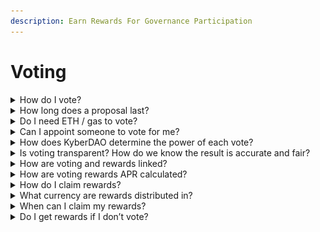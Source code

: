 ```yaml
---
description: Earn Rewards For Governance Participation
---
```


# Voting

<details>

<summary>How do I vote?</summary>

Voting in KyberDAO happens fully on the Ethereum blockchain. If you stake KNC in epoch “n”, you will be eligible to vote in epoch “n+1” (next epoch onwards).

<img src="https://kyber.org/static/media/faq7.b02361d2.png" alt="" data-size="original">

Connect your Ethereum wallet, and go to the Vote tab. You will see the current proposals which you can vote on.

Weigh your given options, make your choice, and click “Submit vote“. Kindly note that once voting is successful, you may CHANGE your vote, but you won’t be able to REMOVE your vote.

</details>

<details>

<summary>How long does a proposal last?</summary>

It depends, for less critical (short timelock) proposals, it takes approximately 4 days of voting, while for more critical (long timelock) proposals, it takes approximately 7 days. Proposals have to start and end within the same epoch.

</details>

<details>

<summary>Do I need ETH / gas to vote?</summary>

Yes, vote submission is done on-chain. As such, you have to pay for the cost of making that on-chain transaction.

</details>

<details>

<summary>Can I appoint someone to vote for me?</summary>

Yes, you can delegate your voting power to someone else e.g. a friend’s address. Once you have staked KNC, you have an option for delegation. You have to delegate your full KNC stake (no partial delegation) and can only delegate your KNC to one Ethereum address at any time. Stakers who delegate their KNC stake are also known as voting pool members.

Reminder: If you stake KNC in epoch “n”, you or your delegate will only be eligible to vote in epoch “n+1” (next epoch onwards).

Step 1: On the Stake KNC page → Select Delegate tab

Step 2: Connect your wallet

Step 3: Paste the Ethereum address that you want to delegate voting power to → Click ‘Delegate’

Important: In this default delegation method, your delegate is responsible for voting on your behalf and distributing your KNC rewards to you (though your delegate can’t touch or withdraw your own staked KNC). Kyber Network does not hold your funds or manage this process. KyberDAO voting is operated using the blockchain and is fully transparent and verifiable.

![](<../../../.gitbook/assets/image (63).png>)

</details>

<details>

<summary>How does KyberDAO determine the power of each vote?</summary>

Your voting power is determined by the amount of KNC you have staked, in proportion to the total amount of KNC staked in the KyberDAO and used for voting on proposals.

</details>

<details>

<summary>Is voting transparent? How do we know the result is accurate and fair?</summary>

Yes, the voting process is fully transparent. Since voting is an on-chain operation, it will have a transaction hash and other details that will be available for anyone to review on etherscan. Results are achieved through a democratic process - proposal options with the highest voting points win.

Once the proposal campaign period is over, votes submitted are considered final. But there is a delay period prior to the execution of the proposal to provide time for the Kyber community and DAO maintainer to highlight any major issues. For less critical (short timelock) proposals, the delay is 12 hours, while for more critical (long timelock) proposals, the delay is 7 days.

For the latest governance parameters, please read [https://github.com/KyberNetwork/KIPs/blob/master/KIPs/kip-19.md](https://github.com/KyberNetwork/KIPs/blob/master/KIPs/kip-19.md).

</details>

<details>

<summary>How are voting and rewards linked?</summary>



2 simple rules: \
(A) You MUST VOTE to get the reward, and (B) You must vote in ALL the ongoing proposals to get your full reward for that particular epoch.

If the epoch has 2 proposals, but you voted in only 1 proposal, you will get only half of your rewards.

</details>

<details>

<summary>How are voting rewards APR calculated?</summary>

The voting rewards APR % is calculated based on the following formula:

$$VoteAPR = \frac{\text{Total KNC Rewards}}{\text{Average KNC Voted In KIPs}}*\frac{365}{\text{TimePeriod}_\text{days}}$$

Note that the time period used starts from the beginning of the epoch when the KIP was proposed to the reward distribution date.

</details>

<details>

<summary>How do I claim rewards?</summary>

On the Vote page [https://kyberswap.com/kyberdao/vote](https://kyberswap.com/kyberdao/vote), connect your Ethereum wallet, and go to the Your Voting Reward tab. You are able to view all your unclaimed rewards and claim them.

To be eligible for 100% of your share of the rewards, you need to have staked KNC, participate in every DAO vote, and have your KNC staked for the entire epoch.

If you have delegated your voting power to someone else, your delegate must have voted on your behalf. It is up to your delegate to distribute rewards to you.

</details>

<details>

<summary>What currency are rewards distributed in?</summary>

Rewards are distributed in KNC. Trading fees collected from KyberSwap trading activity are in the form of LP (liquidity provider) tokens which are subsequently converted to KNC at an appropriate time to be distributed to voters.

</details>

<details>

<summary>When can I claim my rewards?</summary>

Stakers can claim their eligible rewards from previous epochs whenever they want. In general, rewards are generated after every 1-2 epochs (2-4 weeks), assuming you have voted in the previous epochs. If you delegate your vote to someone else, it is up to them to decide how often they want to distribute rewards to you.

</details>

<details>

<summary>Do I get rewards if I don’t vote?</summary>

No. You have the option to delegate your vote to a friend or 3rd party KyberDAO pool operator (e.g. Unagii) who can vote on your behalf, collect rewards, and distribute rewards to you.

</details>

